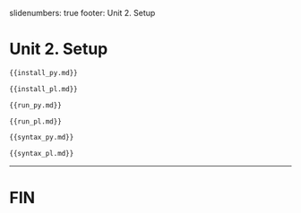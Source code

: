slidenumbers: true
footer: Unit 2. Setup

# Unit 2. Setup

~~~ python
{{install_py.md}}
~~~

~~~ perl
{{install_pl.md}}
~~~

~~~ python
{{run_py.md}}
~~~

~~~ perl
{{run_pl.md}}
~~~

~~~ python
{{syntax_py.md}}
~~~

~~~ perl
{{syntax_pl.md}}
~~~

---

# FIN
